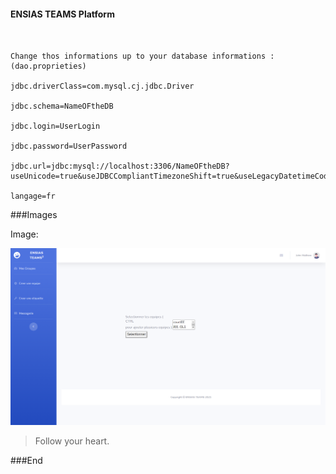 
#### ENSIAS TEAMS Platform
```


Change thos informations up to your database informations : (dao.proprieties)

jdbc.driverClass=com.mysql.cj.jdbc.Driver

jdbc.schema=NameOFtheDB

jdbc.login=UserLogin

jdbc.password=UserPassword

jdbc.url=jdbc:mysql://localhost:3306/NameOFtheDB?useUnicode=true&useJDBCCompliantTimezoneShift=true&useLegacyDatetimeCode=false&serverTimezone=UTC

langage=fr
```

###Images

Image:

![](https://github.com/saidelaboudi/WebProject-jee/blob/main/screenshots/Add%20Equipes%20to%20group.PNG)

> Follow your heart.

###End

